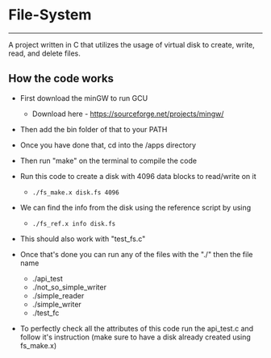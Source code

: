 # File-System
---
A project written in C that utilizes the usage of virtual disk to create, write, read, and delete files. 

## How the code works
- First download the minGW to run GCU
    - Download here - https://sourceforge.net/projects/mingw/ 

- Then add the bin folder of that to your PATH
- Once you have done that, cd into the /apps directory 

- Then run "make" on the terminal to compile the code 

- Run this code to create a disk with 4096 data blocks to read/write on it
    - ```./fs_make.x disk.fs 4096```

- We can find the info from the disk using the reference script by using
    - ```./fs_ref.x info disk.fs```

- This should also work with "test_fs.c"

- Once that's done you can run any of the files with the "./" then the file name
    - ./api_test
    - ./not_so_simple_writer
    - ./simple_reader
    - ./simple_writer
    - ./test_fc

- To perfectly check all the attributes of this code run the api_test.c and follow it's instruction (make sure to have a disk already created using fs_make.x)

